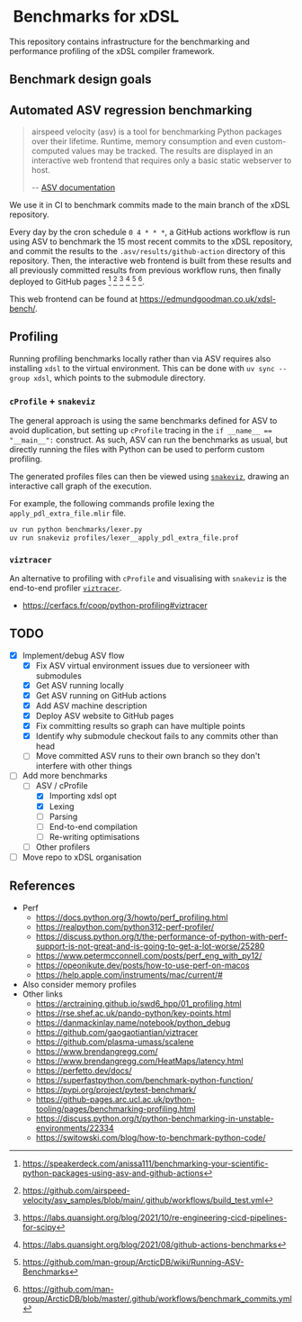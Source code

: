 #  Benchmarks for xDSL

This repository contains infrastructure for the benchmarking and performance
profiling of the xDSL compiler framework.

## Benchmark design goals

## Automated ASV regression benchmarking

> airspeed velocity (asv) is a tool for benchmarking Python packages over their
> lifetime. Runtime, memory consumption and even custom-computed values may be
> tracked. The results are displayed in an interactive web frontend that
> requires only a basic static webserver to host.
>
> -- [ASV documentation](https://asv.readthedocs.io/en/stable/index.html)

We use it in CI to benchmark commits made to the main branch of the xDSL
repository.

Every day by the cron schedule `0 4 * * *`, a GitHub actions workflow is run
using ASV to benchmark the 15 most recent commits to the xDSL repository, and
commit the results to the `.asv/results/github-action` directory of this
repository. Then, the interactive web frontend is built from these results and
all previously committed results from previous workflow runs, then finally
deployed to GitHub pages [^1] [^2] [^3] [^4] [^5] [^6].

This web frontend can be found at <https://edmundgoodman.co.uk/xdsl-bench/>.

## Profiling

Running profiling benchmarks locally rather than via ASV requires also
installing `xdsl` to the virtual environment. This can be done with
`uv sync --group xdsl`, which points to the submodule directory.

### `cProfile` + `snakeviz`

The general approach is using the same benchmarks defined for ASV to avoid
duplication, but setting up `cProfile` tracing in the
`if __name__ == "__main__":` construct. As such, ASV can run the benchmarks as
usual, but directly running the files with Python can be used to perform custom
profiling.

The generated profiles files can then be viewed using
[`snakeviz`](https://jiffyclub.github.io/snakeviz/), drawing an interactive
call graph of the execution.

For example, the following commands profile lexing the `apply_pdl_extra_file.mlir`
file. 

```bash
uv run python benchmarks/lexer.py
uv run snakeviz profiles/lexer__apply_pdl_extra_file.prof
```

### `viztracer`

An alternative to profiling with `cProfile` and visualising with `snakeviz`
is the end-to-end profiler [`viztracer`](https://github.com/gaogaotiantian/viztracer).



- <https://cerfacs.fr/coop/python-profiling#viztracer>



## TODO

- [x] Implement/debug ASV flow
  - [x] Fix ASV virtual environment issues due to versioneer with submodules
  - [x] Get ASV running locally
  - [x] Get ASV running on GitHub actions 
  - [x] Add ASV machine description
  - [x] Deploy ASV website to GitHub pages
  - [x] Fix committing results so graph can have multiple points
  - [x] Identify why submodule checkout fails to any commits other than head
  - [ ] Move committed ASV runs to their own branch so they don't interfere with
        other things
- [ ] Add more benchmarks
  - [ ] ASV / cProfile
    - [x] Importing xdsl opt
    - [x] Lexing
    - [ ] Parsing
    - [ ] End-to-end compilation
    - [ ] Re-writing optimisations
  - [ ] Other profilers
- [ ] Move repo to xDSL organisation

## References

- Perf
  - <https://docs.python.org/3/howto/perf_profiling.html>
  - <https://realpython.com/python312-perf-profiler/>
  - <https://discuss.python.org/t/the-performance-of-python-with-perf-support-is-not-great-and-is-going-to-get-a-lot-worse/25280>
  - <https://www.petermcconnell.com/posts/perf_eng_with_py12/>
  - <https://opeonikute.dev/posts/how-to-use-perf-on-macos>
  - <https://help.apple.com/instruments/mac/current/#>
- Also consider memory profiles
- Other links
  - <https://arctraining.github.io/swd6_hpp/01_profiling.html>
  - <https://rse.shef.ac.uk/pando-python/key-points.html>
  - <https://danmackinlay.name/notebook/python_debug>
  - <https://github.com/gaogaotiantian/viztracer>
  - <https://github.com/plasma-umass/scalene>
  - <https://www.brendangregg.com/>
  - <https://www.brendangregg.com/HeatMaps/latency.html>
  - <https://perfetto.dev/docs/>
  - <https://superfastpython.com/benchmark-python-function/>
  - <https://pypi.org/project/pytest-benchmark/>
  - <https://github-pages.arc.ucl.ac.uk/python-tooling/pages/benchmarking-profiling.html>
  - <https://discuss.python.org/t/python-benchmarking-in-unstable-environments/22334>
  - <https://switowski.com/blog/how-to-benchmark-python-code/>

[^1]: <https://speakerdeck.com/anissa111/benchmarking-your-scientific-python-packages-using-asv-and-github-actions>
[^2]: <https://github.com/airspeed-velocity/asv_samples/blob/main/.github/workflows/build_test.yml>
[^3]: <https://labs.quansight.org/blog/2021/10/re-engineering-cicd-pipelines-for-scipy>
[^4]: <https://labs.quansight.org/blog/2021/08/github-actions-benchmarks>
[^5]: <https://github.com/man-group/ArcticDB/wiki/Running-ASV-Benchmarks>
[^6]: <https://github.com/man-group/ArcticDB/blob/master/.github/workflows/benchmark_commits.yml>
